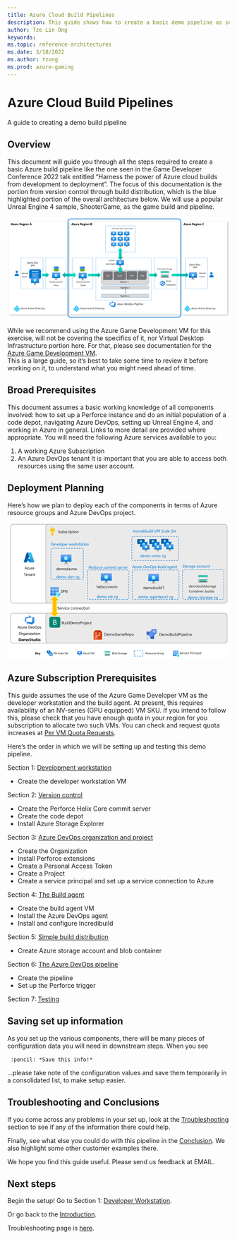 ```yaml
---
title: Azure Cloud Build Pipelines
description: This guide shows how to create a basic demo pipeline as seen in the GDC 2022 talk, "Harnessing the power of Azure cloud builds from development to deployment". This is part 1 of an 8 part series.
author: Tze Lin Ong
keywords: 
ms.topic: reference-architectures
ms.date: 3/18/2022
ms.author: tzong
ms.prod: azure-gaming
---
```

# Azure Cloud Build Pipelines
A guide to creating a demo build pipeline 

## Overview
This document will guide you through all the steps required to create a basic Azure build pipeline like the one seen in the Game Developer Conference 2022 talk entitled “Harness the power of Azure cloud builds from development to deployment”. 
The focus of this documentation is the portion from version control through build distribution, which is the blue highlighted portion of the overall architecture below. We will use a popular Unreal Engine 4 sample, ShooterGame, as the game build and pipeline.

[![Azure Cloud Build Overview](media/cloud-build-pipeline/acb-0-intro/overview.png)](media/cloud-build-pipeline/acb-0-intro/overview.png)

While we recommend using the Azure Game Development VM for this exercise, will not be covering the specifics of it, nor Virtual Desktop Infrastructure portion here. For that, please see documentation for the [Azure Game Development VM]().  
This is a large guide, so it’s best to take some time to review it before working on it, to understand what you might need ahead of time.

## Broad Prerequisites
This document assumes a basic working knowledge of all components involved: how to set up a Perforce instance and do an initial population of a code depot, navigating Azure DevOps, setting up Unreal Engine 4, and working in Azure in general. Links to more detail are provided where appropriate.
You will need the following Azure services available to you:
1.	A working Azure Subscription 
2.	An Azure DevOps tenant
It is important that you are able to access both resources using the same user account.

## Deployment Planning
Here’s how we plan to deploy each of the components in terms of Azure resource groups and Azure DevOps project.

[![Deployment planning](media/cloud-build-pipeline/acb-0-intro/deploymentplanning.png)](media/cloud-build-pipeline/acb-0-intro/deploymentplanning.png)

## Azure Subscription Prerequisites
This guide assumes the use of the Azure Game Developer VM as the developer workstation and the build agent. At present, this requires availability of an NV-series (GPU equipped) VM SKU. If you intend to follow this, please check that you have enough quota in your region for you subscription to allocate two such VMs. You can check and request quota increases at [Per VM Quota Requests](https://docs.microsoft.com/azure/azure-portal/supportability/per-vm-quota-requests).

Here’s the order in which we will be setting up and testing this demo pipeline.

Section 1: [Development workstation](./azurecloudbuilds-1-devworkstation.md)
- Create the developer workstation VM

Section 2: [Version control](./azurecloudbuilds-2-versioncontrol.md)
- Create the Perforce Helix Core commit server
- Create the code depot
- Install Azure Storage Explorer

Section 3: [Azure DevOps organization and project](./azurecloudbuilds-3-azdo.md)
- Create the Organization 
- Install Perforce extensions
- Create a Personal Access Token
- Create a Project
- Create a service principal and set up a service connection to Azure

Section 4: [The Build agent](./azurecloudbuilds-4-buildagent.md)
- Create the build agent VM
- Install the Azure DevOps agent
- Install and configure Incredibuild

Section 5: [Simple build distribution](./azurecloudbuilds-5-dist.md)
- Create Azure storage account and blob container

Section 6: [The Azure DevOps pipeline](./azurecloudbuilds-6-azdopipeline.md)
- Create the pipeline
- Set up the Perforce trigger

Section 7: [Testing](./azurecloudbuilds-7-testing.md)

## Saving set up information
As you set up the various components, there will be many pieces of configuration data you will need in downstream steps. When you see  

     :pencil: *Save this info!*  

...please take note of the configuration values and save them temporarily in a consolidated list, to make setup easier.

## Troubleshooting and Conclusions
If you come across any problems in your set up, look at the [Troubleshooting](./azurecloudbuilds-9-troubleshooting.md) section to see if any of the information there could help.

Finally, see what else you could do with this pipeline in the [Conclusion](./azurecloudbuilds-8-conclusion.md). We also highlight some other customer examples there.

We hope you find this guide useful. Please send us feedback at EMAIL.


## Next steps

Begin the setup! Go to Section 1: [Developer Workstation](./azurecloudbuilds-1-devworkstation.md).

Or go back to the [Introduction](./azurecloudbuilds-0-intro.md).

Troubleshooting page is [here](./azurecloudbuilds-9-troubleshooting.md).
